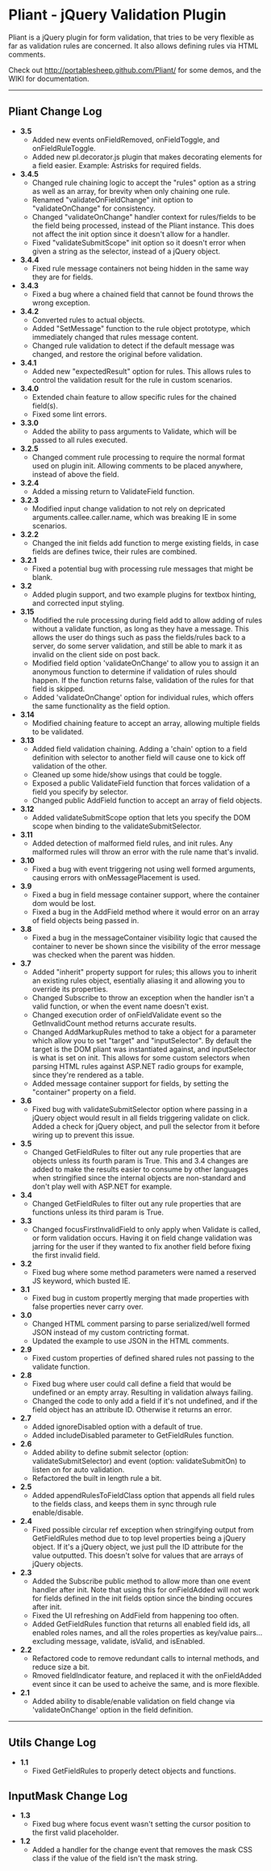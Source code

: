 Pliant - jQuery Validation Plugin
================================

Pliant is a jQuery plugin for form validation, that tries to be very flexible as far as validation rules are concerned. It also allows defining rules via HTML comments.

Check out http://portablesheep.github.com/Pliant/ for some demos, and the WIKI for documentation.

- - -

Pliant Change Log
---------------------
* **3.5**
    * Added new events onFieldRemoved, onFieldToggle, and onFieldRuleToggle.
    * Added new pl.decorator.js plugin that makes decorating elements for a field easier. Example: Astrisks for required fields.
* **3.4.5**
    * Changed rule chaining logic to accept the "rules" option as a string as well as an array, for brevity when only chaining one rule.
    * Renamed "validateOnFieldChange" init option to "validateOnChange" for consistency.
    * Changed "validateOnChange" handler context for rules/fields to be the field being processed, instead of the Pliant instance. This does not affect the init option since it doesn't allow for a handler.
    * Fixed "validateSubmitScope" init option so it doesn't error when given a string as the selector, instead of a jQuery object.
* **3.4.4**
    * Fixed rule message containers not being hidden in the same way they are for fields.
* **3.4.3**
    * Fixed a bug where a chained field that cannot be found throws the wrong exception.
* **3.4.2**
    * Converted rules to actual objects.
    * Added "SetMessage" function to the rule object prototype, which immediately changed that rules message content.
    * Changed rule validation to detect if the default message was changed, and restore the original before validation.
* **3.4.1**
    * Added new "expectedResult" option for rules. This allows rules to control the validation result for the rule in custom scenarios.
* **3.4.0**
    * Extended chain feature to allow specific rules for the chained field(s).
    * Fixed some lint errors.
* **3.3.0**
    * Added the ability to pass arguments to Validate, which will be passed to all rules executed.
* **3.2.5**
    * Changed comment rule processing to require the normal format used on plugin init. Allowing comments to be placed anywhere, instead of above the field.
* **3.2.4**
    * Added a missing return to ValidateField function.
* **3.2.3**
    * Modified input change validation to not rely on depricated arguments.callee.caller.name, which was breaking IE in some scenarios.
* **3.2.2**
    * Changed the init fields add function to merge existing fields, in case fields are defines twice, their rules are combined.
* **3.2.1**
    * Fixed a potential bug with processing rule messages that might be blank.
* **3.2**
    * Added plugin support, and two example plugins for textbox hinting, and corrected input styling.
* **3.15**
    * Modified the rule processing during field add to allow adding of rules without a validate function, as long as they have a message. This allows the user do things such as pass the fields/rules back to a server, do some server validation, and still be able to mark it as invalid on the client side on post back.
    * Modified field option 'validateOnChange' to allow you to assign it an anonymous function to determine if validation of rules should happen. If the function returns false, validation of the rules for that field is skipped.
    * Added 'validateOnChange' option for individual rules, which offers the same functionality as the field option.
* **3.14**
    * Modified chaining feature to accept an array, allowing multiple fields to be validated.
* **3.13**
    * Added field validation chaining. Adding a 'chain' option to a field definition with selector to another field will cause one to kick off validation of the other.
    * Cleaned up some hide/show usings that could be toggle.
    * Exposed a public ValidateField function that forces validation of a field you specify by selector.
    * Changed public AddField function to accept an array of field objects.
* **3.12**
    * Added validateSubmitScope option that lets you specify the DOM scope when binding to the validateSubmitSelector.
* **3.11**
    * Added detection of malformed field rules, and init rules. Any malformed rules will throw an error with the rule name that's invalid.
* **3.10**
    * Fixed a bug with event triggering not using well formed arguments, causing errors with onMessagePlacement is used.
* **3.9**
    * Fixed a bug in field message container support, where the container dom would be lost.
    * Fixed a bug in the AddField method where it would error on an array of field objects being passed in.
* **3.8**
    * Fixed a bug in the messageContainer visibility logic that caused the container to never be shown since the visibility of the error message was checked when the parent was hidden.
* **3.7**
    * Added "inherit" property support for rules; this allows you to inherit an existing rules object, esentially aliasing it and allowing you to override its properties.
    * Changed Subscribe to throw an exception when the handler isn't a valid function, or when the event name doesn't exist.
    * Changed execution order of onFieldValidate event so the GetInvalidCount method returns accurate results.
    * Changed AddMarkupRules method to take a object for a parameter which allow you to set "target" and "inputSelector". By default the target is the DOM pliant was instantiated against, and inputSelector is what is set on init. This allows for some custom selectors when parsing HTML rules against ASP.NET radio groups for example, since they're rendered as a table.
    * Added message container support for fields, by setting the "container" property on a field.
* **3.6**
    * Fixed bug with validateSubmitSelector option where passing in a jQuery object would result in all fields triggering validate on click. Added a check for jQuery object, and pull the selector from it before wiring up to prevent this issue.
* **3.5**
    * Changed GetFieldRules to filter out any rule properties that are objects unless its fourth param is True. This and 3.4 changes are added to make the results easier to consume by other languages when stringified since the internal objects are non-standard and don't play well with ASP.NET for example.
* **3.4**
    * Changed GetFieldRules to filter out any rule properties that are functions unless its third param is True.
* **3.3**
    * Changed focusFirstInvalidField to only apply when Validate is called, or form validation occurs. Having it on field change validation was jarring for the user if they wanted to fix another field before fixing the first invalid field.
* **3.2**
    * Fixed bug where some method parameters were named a reserved JS keyword, which busted IE.
* **3.1**
    * Fixed bug in custom propertly merging that made properties with false properties never carry over.
* **3.0**
    * Changed HTML comment parsing to parse serialized/well formed JSON instead of my custom contricting format.
    * Updated the example to use JSON in the HTML comments.
* **2.9**
    * Fixed custom properties of defined shared rules not passing to the validate function.
* **2.8**
    * Fixed bug where user could call define a field that would be undefined or an empty array. Resulting in validation always failing.
    * Changed the code to only add a field if it's not undefined, and if the field object has an attribute ID. Otherwise it returns an error.
* **2.7**
    * Added ignoreDisabled option with a default of true.
    * Added includeDisabled parameter to GetFieldRules function.
* **2.6**
    * Added ability to define submit selector (option: validateSubmitSelector) and event (option: validateSubmitOn) to listen on for auto validation.
    * Refactored the built in length rule a bit.
* **2.5**
    * Added appendRulesToFieldClass option that appends all field rules to the fields class, and keeps them in sync through rule enable/disable.
* **2.4**
    * Fixed possible circular ref exception when stringifying output from GetFieldRules method due to top level properties being a jQuery object. If it's a jQuery object, we just pull the ID attribute for the value outputted. This doesn't solve for values that are arrays of jQuery objects.
* **2.3**
    * Added the Subscribe public method to allow more than one event handler after init. Note that using this for onFieldAdded will not work for fields defined in the init fields option since the binding occures after init.
    * Fixed the UI refreshing on AddField from happening too often.
    * Added GetFieldRules function that returns all enabled field ids, all enabled roles names, and all the roles properties as key/value pairs... excluding message, validate, isValid, and isEnabled.
* **2.2**
    * Refactored code to remove redundant calls to internal methods, and reduce size a bit.
    * Rmoved fieldIndicator feature, and replaced it with the onFieldAdded event since it can be used to acheive the same, and is more flexible.
* **2.1**
    * Added ability to disable/enable validation on field change via 'validateOnChange' option in the field definition.

- - -
Utils Change Log
---------------------
* **1.1**
    * Fixed GetFieldRules to properly detect objects and functions.

InputMask Change Log
---------------------
* **1.3**
    * Fixed bug where focus event wasn't setting the cursor position to the first valid placeholder.
* **1.2**
    * Added a handler for the change event that removes the mask CSS class if the value of the field isn't the mask string.